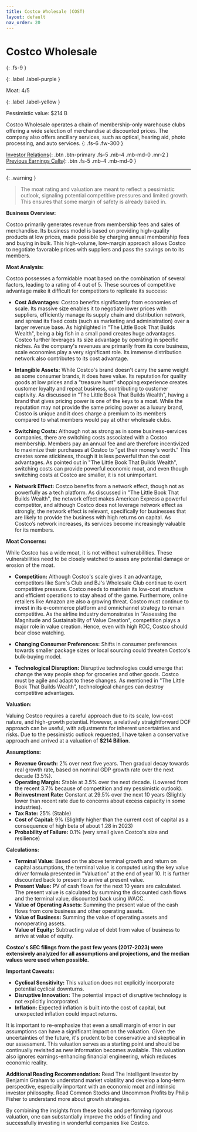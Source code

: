 ```yaml
---
title: Costco Wholesale (COST)
layout: default
nav_order: 20
---
```


# Costco Wholesale
{: .fs-9 }

{: .label .label-purple }

Moat: 4/5

{: .label .label-yellow }

Pessimistic value: $214 B

Costco Wholesale operates a chain of membership-only warehouse clubs offering a wide selection of merchandise at discounted prices. The company also offers ancillary services, such as optical, hearing aid, photo processing, and auto services.
{: .fs-6 .fw-300 }

[Investor Relations](https://www.google.com/search?q=COST+investor+relations){: .btn .btn-primary .fs-5 .mb-4 .mb-md-0 .mr-2 }
[Previous Earnings Calls](https://discountingcashflows.com/company/COST/transcripts/){: .btn .fs-5 .mb-4 .mb-md-0 }

---

{: .warning } 
>The moat rating and valuation are meant to reflect a pessimistic outlook, signaling potential competitive pressures and limited growth. This ensures that some margin of safety is already baked in.


**Business Overview:**

Costco primarily generates revenue from membership fees and sales of merchandise. Its business model is based on providing high-quality products at low prices, made possible by charging annual membership fees and buying in bulk. This high-volume, low-margin approach allows Costco to negotiate favorable prices with suppliers and pass the savings on to its members.

**Moat Analysis:**

Costco possesses a formidable moat based on the combination of several factors, leading to a rating of 4 out of 5. These sources of competitive advantage make it difficult for competitors to replicate its success:

* **Cost Advantages:** Costco benefits significantly from economies of scale. Its massive size enables it to negotiate lower prices with suppliers, efficiently manage its supply chain and distribution network, and spread its fixed costs (such as marketing and administration) over a larger revenue base. As highlighted in "The Little Book That Builds Wealth", being a big fish in a small pond creates huge advantages. Costco further leverages its size advantage by operating in specific niches. As the company's revenues are primarily from its core business, scale economies play a very significant role. Its immense distribution network also contributes to its cost advantage.

* **Intangible Assets:** While Costco's brand doesn't carry the same weight as some consumer brands, it does have value. Its reputation for quality goods at low prices and a "treasure hunt" shopping experience creates customer loyalty and repeat business, contributing to customer captivity. As discussed in "The Little Book That Builds Wealth", having a brand that gives pricing power is one of the keys to a moat. While the reputation may not provide the same pricing power as a luxury brand, Costco is unique and it does charge a premium to its members compared to what members would pay at other wholesale clubs.  

* **Switching Costs:** Although not as strong as in some business-services companies, there are switching costs associated with a Costco membership. Members pay an annual fee and are therefore incentivized to maximize their purchases at Costco to "get their money's worth."  This creates some stickiness, though it is less powerful than the cost advantages. As pointed out in "The Little Book That Builds Wealth", switching costs can provide powerful economic moat, and even though switching costs at Costco are smaller, it is not unimportant.

* **Network Effect:**  Costco benefits from a network effect, though not as powerfully as a tech platform. As discussed in "The Little Book That Builds Wealth", the network effect makes American Express a powerful competitor, and although Costco does not leverage network effect as strongly, the network effect is relevant, specifically for businesses that are likely to provide the business with high returns on capital.  As Costco’s network increases, its services become increasingly valuable for its members.

**Moat Concerns:**

While Costco has a wide moat, it is not without vulnerabilities. These vulnerabilities need to be closely watched to asses any potential damage or erosion of the moat.

* **Competition:** Although Costco's scale gives it an advantage, competitors like Sam's Club and BJ's Wholesale Club continue to exert competitive pressure. Costco needs to maintain its low-cost structure and efficient operations to stay ahead of the game. Furthermore, online retailers like Amazon are also a growing threat. Costco must continue to invest in its e-commerce platform and omnichannel strategy to remain competitive. As the airline industry demonstrates in "Assessing the Magnitude and Sustainability of Value Creation", competition plays a major role in value creation. Hence, even with high ROC, Costco should bear close watching.

* **Changing Consumer Preferences:**  Shifts in consumer preferences towards smaller package sizes or local sourcing could threaten Costco's bulk-buying model.

* **Technological Disruption:** Disruptive technologies could emerge that change the way people shop for groceries and other goods. Costco must be agile and adapt to these changes. As mentioned in "The Little Book That Builds Wealth", technological changes can destroy competitive advantages.

**Valuation:**

Valuing Costco requires a careful approach due to its scale, low-cost nature, and high-growth potential. However, a relatively straightforward DCF approach can be useful, with adjustments for inherent uncertainties and risks.  Due to the pessimistic outlook requested, I have taken a conservative approach and arrived at a valuation of **$214 Billion**.

**Assumptions:**

* **Revenue Growth:** 2% over next five years. Then gradual decay towards real growth rate, based on nominal GDP growth rate over the next decade (3.5%).
* **Operating Margin:**  Stable at 3.5% over the next decade. (Lowered from the recent 3.7% because of competition and my pessimistic outlook).
* **Reinvestment Rate:** Constant at 29.5% over the next 10 years (Slightly lower than recent rate due to concerns about excess capacity in some industries).
* **Tax Rate:** 25% (Stable)
* **Cost of Capital:** 9% (Slightly higher than the current cost of capital as a consequence of high beta of about 1.28 in 2023)
* **Probability of Failure:** 0.1% (very small given Costco's size and resilience)

**Calculations:**

* **Terminal Value:** Based on the above terminal growth and return on capital assumptions, the terminal value is computed using the key value driver formula presented in "Valuation" at the end of year 10. It is further discounted back to present to arrive at present value.
* **Present Value:** PV of cash flows for the next 10 years are calculated. The present value is calculated by summing the discounted cash flows and the terminal value, discounted back using WACC. 
* **Value of Operating Assets:** Summing the present value of the cash flows from core business and other operating assets.
* **Value of Business:** Summing the value of operating assets and nonoperating assets.
* **Value of Equity:** Subtracting value of debt from value of business to arrive at value of equity.

**Costco's SEC filings from the past few years (2017-2023) were extensively analyzed for all assumptions and projections, and the median values were used when possible.**

**Important Caveats:**

* **Cyclical Sensitivity:** This valuation does not explicitly incorporate potential cyclical downturns.
* **Disruptive Innovation:** The potential impact of disruptive technology is not explicitly incorporated.
* **Inflation:** Expected inflation is built into the cost of capital, but unexpected inflation could impact returns.

It is important to re-emphasize that even a small margin of error in our assumptions can have a significant impact on the valuation. Given the uncertainties of the future, it's prudent to be conservative and skeptical in our assessment.  This valuation serves as a starting point and should be continually revisited as new information becomes available.  This valuation also ignores earnings-enhancing financial engineering, which reduces economic reality.

**Additional Reading Recommendation:**
Read The Intelligent Investor by Benjamin Graham to understand market volatility and develop a long-term perspective, especially important with an economic moat and intrinsic investor philosophy. Read Common Stocks and Uncommon Profits by Philip Fisher to understand more about growth strategies.

By combining the insights from these books and performing rigorous valuation, one can substantially improve the odds of finding and successfully investing in wonderful companies like Costco.
